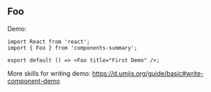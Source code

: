 
## Foo

Demo:

```tsx
import React from 'react';
import { Foo } from 'components-summary';

export default () => <Foo title="First Demo" />;
```

More skills for writing demo: https://d.umijs.org/guide/basic#write-component-demo
